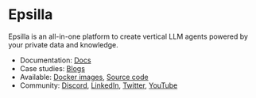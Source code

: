 # Epsilla

Epsilla is an all-in-one platform to create vertical LLM agents powered by your private data and knowledge.


- Documentation: [Docs](https://docs.epsilla.com)
- Case studies: [Blogs](https://epsilla.com/blogs)
- Available: [Docker images](https://hub.docker.com/r/epsilla/vectordb), [Source code](https://github.com/epsilla-cloud/vectordb)
- Community: [Discord](https://discord.com/invite/cDaY2CxZc5), [LinkedIn](https://www.linkedin.com/company/epsilla), [Twitter](https://x.com/epsilla_inc), [YouTube](https://www.youtube.com/@Epsilla-kp5cx)

